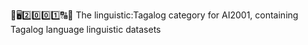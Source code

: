 🧠️🖥️2️⃣️0️⃣️0️⃣️1️⃣️🔠️🔢️ The linguistic:Tagalog category for AI2001, containing Tagalog language linguistic datasets
